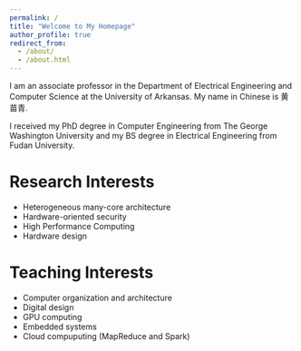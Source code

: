 ```yaml
---
permalink: /
title: "Welcome to My Homepage"
author_profile: true
redirect_from: 
  - /about/
  - /about.html
---
```


I am an associate professor in the Department of Electrical Engineering and Computer Science at the University of Arkansas. My name in Chinese is 黄苗青. 

I received my PhD degree in Computer Engineering from The George Washington University and my BS degree in Electrical Engineering from Fudan University.

Research Interests
======
* Heterogeneous many-core architecture
* Hardware-oriented security
* High Performance Computing
* Hardware design

Teaching Interests
======
* Computer organization and architecture
* Digital design
* GPU computing
* Embedded systems
* Cloud compuputing (MapReduce and Spark)
